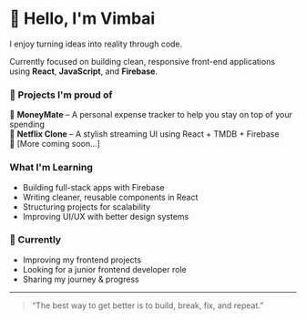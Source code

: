 

# 👋 Hello, I'm Vimbai 

I enjoy turning ideas into reality through code.

Currently focused on building clean, responsive front-end applications using **React**, **JavaScript**, and **Firebase**.

### 🚧 Projects I'm proud of

🔹 **MoneyMate** – A personal expense tracker to help you stay on top of your spending  
🔹 **Netflix Clone** – A stylish streaming UI using React + TMDB + Firebase  
🔹 [More coming soon...]


###  What I'm Learning

- Building full-stack apps with Firebase
- Writing cleaner, reusable components in React
- Structuring projects for scalability
- Improving UI/UX with better design systems



### 📌 Currently

- Improving my frontend projects
- Looking for a junior frontend developer role
- Sharing my journey & progress

---



> “The best way to get better is to build, break, fix, and repeat.”

